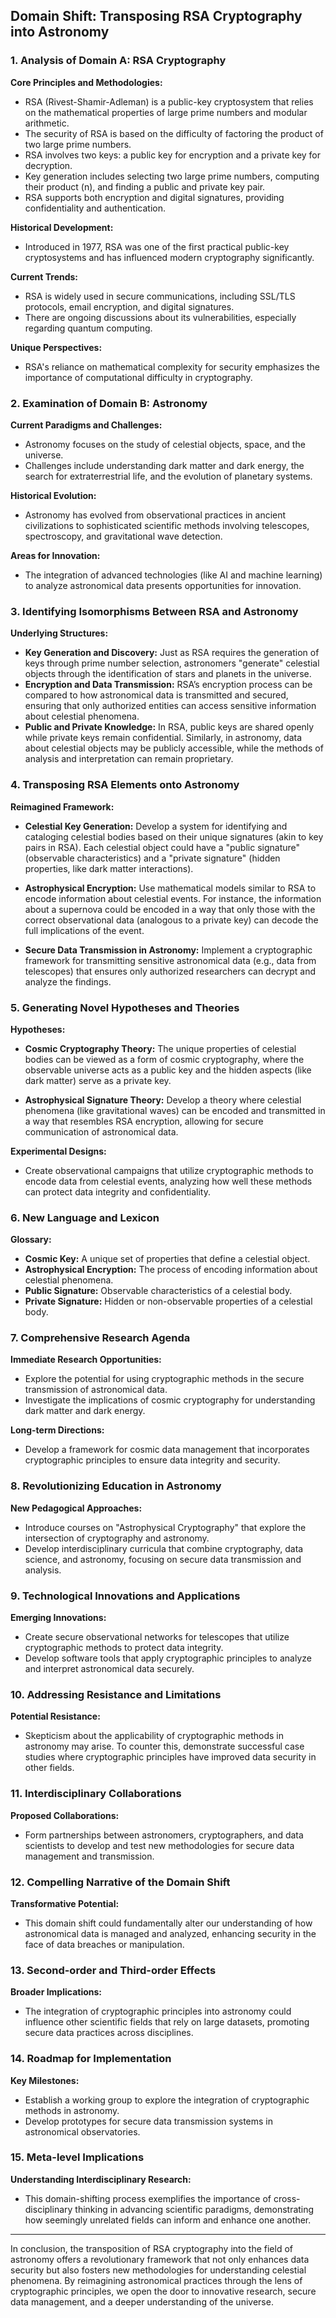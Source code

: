 ## Domain Shift: Transposing RSA Cryptography into Astronomy

### 1. Analysis of Domain A: RSA Cryptography

**Core Principles and Methodologies:**
- RSA (Rivest-Shamir-Adleman) is a public-key cryptosystem that relies on the mathematical properties of large prime numbers and modular arithmetic.
- The security of RSA is based on the difficulty of factoring the product of two large prime numbers.
- RSA involves two keys: a public key for encryption and a private key for decryption.
- Key generation includes selecting two large prime numbers, computing their product (n), and finding a public and private key pair.
- RSA supports both encryption and digital signatures, providing confidentiality and authentication.

**Historical Development:**
- Introduced in 1977, RSA was one of the first practical public-key cryptosystems and has influenced modern cryptography significantly.

**Current Trends:**
- RSA is widely used in secure communications, including SSL/TLS protocols, email encryption, and digital signatures.
- There are ongoing discussions about its vulnerabilities, especially regarding quantum computing.

**Unique Perspectives:**
- RSA's reliance on mathematical complexity for security emphasizes the importance of computational difficulty in cryptography.

### 2. Examination of Domain B: Astronomy

**Current Paradigms and Challenges:**
- Astronomy focuses on the study of celestial objects, space, and the universe.
- Challenges include understanding dark matter and dark energy, the search for extraterrestrial life, and the evolution of planetary systems.

**Historical Evolution:**
- Astronomy has evolved from observational practices in ancient civilizations to sophisticated scientific methods involving telescopes, spectroscopy, and gravitational wave detection.

**Areas for Innovation:**
- The integration of advanced technologies (like AI and machine learning) to analyze astronomical data presents opportunities for innovation.

### 3. Identifying Isomorphisms Between RSA and Astronomy

**Underlying Structures:**
- **Key Generation and Discovery:** Just as RSA requires the generation of keys through prime number selection, astronomers "generate" celestial objects through the identification of stars and planets in the universe.
- **Encryption and Data Transmission:** RSA’s encryption process can be compared to how astronomical data is transmitted and secured, ensuring that only authorized entities can access sensitive information about celestial phenomena.
- **Public and Private Knowledge:** In RSA, public keys are shared openly while private keys remain confidential. Similarly, in astronomy, data about celestial objects may be publicly accessible, while the methods of analysis and interpretation can remain proprietary.

### 4. Transposing RSA Elements onto Astronomy

**Reimagined Framework:**
- **Celestial Key Generation:** Develop a system for identifying and cataloging celestial bodies based on their unique signatures (akin to key pairs in RSA). Each celestial object could have a "public signature" (observable characteristics) and a "private signature" (hidden properties, like dark matter interactions).
  
- **Astrophysical Encryption:** Use mathematical models similar to RSA to encode information about celestial events. For instance, the information about a supernova could be encoded in a way that only those with the correct observational data (analogous to a private key) can decode the full implications of the event.

- **Secure Data Transmission in Astronomy:** Implement a cryptographic framework for transmitting sensitive astronomical data (e.g., data from telescopes) that ensures only authorized researchers can decrypt and analyze the findings.

### 5. Generating Novel Hypotheses and Theories

**Hypotheses:**
- **Cosmic Cryptography Theory:** The unique properties of celestial bodies can be viewed as a form of cosmic cryptography, where the observable universe acts as a public key and the hidden aspects (like dark matter) serve as a private key.
  
- **Astrophysical Signature Theory:** Develop a theory where celestial phenomena (like gravitational waves) can be encoded and transmitted in a way that resembles RSA encryption, allowing for secure communication of astronomical data.

**Experimental Designs:**
- Create observational campaigns that utilize cryptographic methods to encode data from celestial events, analyzing how well these methods can protect data integrity and confidentiality.

### 6. New Language and Lexicon

**Glossary:**
- **Cosmic Key:** A unique set of properties that define a celestial object.
- **Astrophysical Encryption:** The process of encoding information about celestial phenomena.
- **Public Signature:** Observable characteristics of a celestial body.
- **Private Signature:** Hidden or non-observable properties of a celestial body.

### 7. Comprehensive Research Agenda

**Immediate Research Opportunities:**
- Explore the potential for using cryptographic methods in the secure transmission of astronomical data.
- Investigate the implications of cosmic cryptography for understanding dark matter and dark energy.

**Long-term Directions:**
- Develop a framework for cosmic data management that incorporates cryptographic principles to ensure data integrity and security.

### 8. Revolutionizing Education in Astronomy

**New Pedagogical Approaches:**
- Introduce courses on "Astrophysical Cryptography" that explore the intersection of cryptography and astronomy.
- Develop interdisciplinary curricula that combine cryptography, data science, and astronomy, focusing on secure data transmission and analysis.

### 9. Technological Innovations and Applications

**Emerging Innovations:**
- Create secure observational networks for telescopes that utilize cryptographic methods to protect data integrity.
- Develop software tools that apply cryptographic principles to analyze and interpret astronomical data securely.

### 10. Addressing Resistance and Limitations

**Potential Resistance:**
- Skepticism about the applicability of cryptographic methods in astronomy may arise. To counter this, demonstrate successful case studies where cryptographic principles have improved data security in other fields.

### 11. Interdisciplinary Collaborations

**Proposed Collaborations:**
- Form partnerships between astronomers, cryptographers, and data scientists to develop and test new methodologies for secure data management and transmission.

### 12. Compelling Narrative of the Domain Shift

**Transformative Potential:**
- This domain shift could fundamentally alter our understanding of how astronomical data is managed and analyzed, enhancing security in the face of data breaches or manipulation.

### 13. Second-order and Third-order Effects

**Broader Implications:**
- The integration of cryptographic principles into astronomy could influence other scientific fields that rely on large datasets, promoting secure data practices across disciplines.

### 14. Roadmap for Implementation

**Key Milestones:**
- Establish a working group to explore the integration of cryptographic methods in astronomy.
- Develop prototypes for secure data transmission systems in astronomical observatories.

### 15. Meta-level Implications

**Understanding Interdisciplinary Research:**
- This domain-shifting process exemplifies the importance of cross-disciplinary thinking in advancing scientific paradigms, demonstrating how seemingly unrelated fields can inform and enhance one another.

---

In conclusion, the transposition of RSA cryptography into the field of astronomy offers a revolutionary framework that not only enhances data security but also fosters new methodologies for understanding celestial phenomena. By reimagining astronomical practices through the lens of cryptographic principles, we open the door to innovative research, secure data management, and a deeper understanding of the universe.